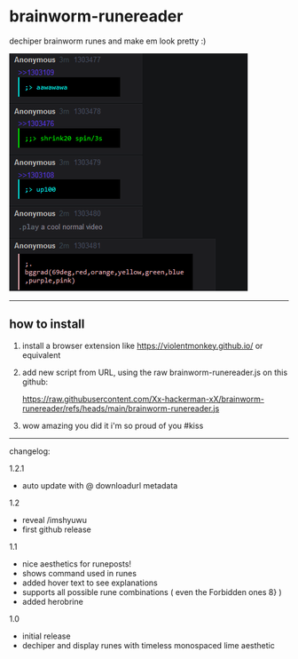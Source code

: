 # brainworm-runereader
dechiper brainworm runes and make em look pretty :)

![a gif demonstrating the unthinkable power of this extension](https://raw.githubusercontent.com/Xx-hackerman-xX/brainworm-runereader/refs/heads/main/demo.gif)

---

## how to install

1. install a browser extension like https://violentmonkey.github.io/ or equivalent
2. add new script from URL, using the raw brainworm-runereader.js on this github:
   
   https://raw.githubusercontent.com/Xx-hackerman-xX/brainworm-runereader/refs/heads/main/brainworm-runereader.js
4. wow amazing you did it i'm so proud of you #kiss
---

changelog:

1.2.1
- auto update with @ downloadurl metadata

1.2
- reveal /imshyuwu
- first github release

1.1
- nice aesthetics for runeposts!
- shows command used in runes
- added hover text to see explanations
- supports all possible rune combinations ( even the Forbidden ones 8} )
- added herobrine

1.0
- initial release
- dechiper and display runes with timeless monospaced lime aesthetic
